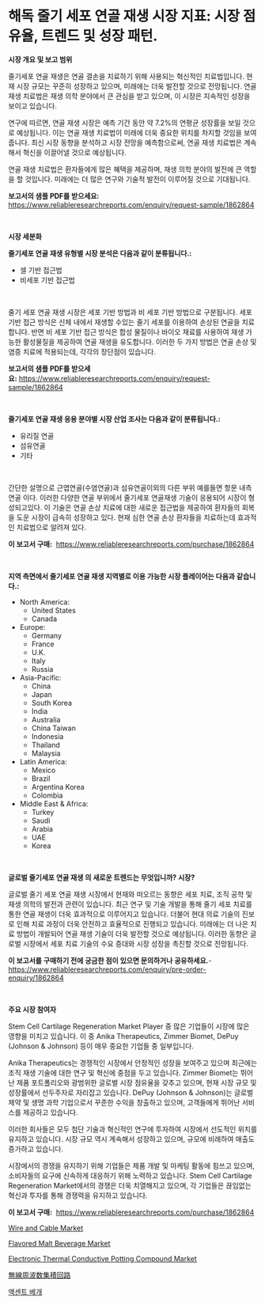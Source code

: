 <p><h1>해독 줄기 세포 연골 재생 시장 지표: 시장 점유율, 트렌드 및 성장 패턴.</h1></p><p><strong>시장 개요 및 보고 범위</strong></p>
<p><p>줄기세포 연골 재생은 연골 결손을 치료하기 위해 사용되는 혁신적인 치료법입니다. 현재 시장 규모는 꾸준히 성장하고 있으며, 미래에는 더욱 발전할 것으로 전망됩니다. 연골 재생 치료법은 재생 의학 분야에서 큰 관심을 받고 있으며, 이 시장은 지속적인 성장을 보이고 있습니다.</p><p>연구에 따르면, 연골 재생 시장은 예측 기간 동안 약 7.2%의 연평균 성장률을 보일 것으로 예상됩니다. 이는 연골 재생 치료법이 미래에 더욱 중요한 위치를 차지할 것임을 보여줍니다. 최신 시장 동향을 분석하고 시장 전망을 예측함으로써, 연골 재생 치료법은 계속해서 혁신을 이끌어낼 것으로 예상됩니다. </p><p>연골 재생 치료법은 환자들에게 많은 혜택을 제공하며, 재생 의학 분야의 발전에 큰 역할을 할 것입니다. 미래에는 더 많은 연구와 기술적 발전이 이루어질 것으로 기대됩니다.</p></p>
<p><strong>보고서의 샘플 PDF를 받으세요:</strong> <a href="https://www.reliableresearchreports.com/enquiry/request-sample/1862864">https://www.reliableresearchreports.com/enquiry/request-sample/1862864</a></p>
<p>&nbsp;</p>
<p><strong>시장 세분화</strong></p>
<p><strong>줄기세포 연골 재생 유형별 시장 분석은 다음과 같이 분류됩니다.:</strong></p>
<p><ul><li>셀 기반 접근법</li><li>비세포 기반 접근법</li></ul></p>
<p>&nbsp;</p>
<p><p>줄기 세포 연골 재생 시장은 세포 기반 방법과 비 세포 기반 방법으로 구분됩니다. 세포 기반 접근 방식은 신체 내에서 재생할 수있는 줄기 세포를 이용하여 손상된 연골을 치료합니다. 반면 비 세포 기반 접근 방식은 합성 물질이나 바이오 재료를 사용하여 재생 가능한 활성물질을 제공하여 연골 재생을 유도합니다. 이러한 두 가지 방법은 연골 손상 및 염증 치료에 적용되는데, 각각의 장단점이 있습니다.</p></p>
<p><strong>보고서의 샘플 PDF를 받으세요:</strong>&nbsp;<a href="https://www.reliableresearchreports.com/enquiry/request-sample/1862864">https://www.reliableresearchreports.com/enquiry/request-sample/1862864</a></p>
<p>&nbsp;</p>
<p><strong> 줄기세포 연골 재생 응용 분야별 시장 산업 조사는 다음과 같이 분류됩니다.:</strong></p>
<p><ul><li>유리질 연골</li><li>섬유연골</li><li>기타</li></ul></p>
<p>&nbsp;</p>
<p><p>간단한 설명으로 근엽연골(수염연골)과 섬유연골이외의 다른 부위 예를들면 항문 내측연골 이다. 이러한 다양한 연골 부위에서 줄기세포 연골재생 기술이 응용되어 시장이 형성되고있다. 이 기술은 연골 손상 치료에 대한 새로운 접근법을 제공하여 환자들의 회복을 도운 시장이 급속히 성장하고 있다. 현재 심한 연골 손상 환자들을 치료하는데 효과적인 치료법으로 알려져 있다.</p></p>
<p><strong>이 보고서 구매:</strong>&nbsp; <a href="https://www.reliableresearchreports.com/purchase/1862864">https://www.reliableresearchreports.com/purchase/1862864</a></p>
<p>&nbsp;</p>
<p><strong>지역 측면에서 줄기세포 연골 재생 지역별로 이용 가능한 시장 플레이어는 다음과 같습니다.:</strong></p>
<p><ul>
    <li>
        North America:
        <ul>
            <li>United States</li>
            <li>Canada</li>
        </ul>
    </li>
    <li>
        Europe:
        <ul>
            <li>Germany</li>
            <li>France</li>
            <li>U.K.</li>
            <li>Italy</li>
            <li>Russia</li>
        </ul>
    </li>
    <li>
        Asia-Pacific:
        <ul>
            <li>China</li>
            <li>Japan</li>
            <li>South Korea</li>
            <li>India</li>
            <li>Australia</li>
            <li>China Taiwan</li>
            <li>Indonesia</li>
            <li>Thailand</li>
            <li>Malaysia</li>
        </ul>
    </li>
    <li>
        Latin America:
        <ul>
            <li>Mexico</li>
            <li>Brazil</li>
            <li>Argentina Korea</li>
            <li>Colombia</li>
        </ul>
    </li>
    <li>
        Middle East & Africa:
        <ul>
            <li>Turkey</li>
            <li>Saudi</li>
            <li>Arabia</li>
            <li>UAE</li>
            <li>Korea</li>
        </ul>
    </li>
    </ul></p>
<p>&nbsp;</p>
<p><strong>글로벌 줄기세포 연골 재생 의 새로운 트렌드는 무엇입니까? 시장?</strong></p>
<p><p>글로벌 줄기 세포 연골 재생 시장에서 현재와 떠오르는 동향은 세포 치료, 조직 공학 및 재생 의학의 발전과 관련이 있습니다. 최근 연구 및 기술 개발을 통해 줄기 세포 치료를 통한 연골 재생이 더욱 효과적으로 이루어지고 있습니다. 더불어 현대 의료 기술의 진보로 인해 치료 과정이 더욱 안전하고 효율적으로 진행되고 있습니다. 미래에는 더 나은 치료 방법이 개발되어 연골 재생 기술이 더욱 발전할 것으로 예상됩니다. 이러한 동향은 글로벌 시장에서 세포 치료 기술의 수요 증대와 시장 성장을 촉진할 것으로 전망됩니다.</p></p>
<p><strong>이 보고서를 구매하기 전에 궁금한 점이 있으면 문의하거나 공유하세요.</strong>- <a href="https://www.reliableresearchreports.com/enquiry/pre-order-enquiry/1862864">https://www.reliableresearchreports.com/enquiry/pre-order-enquiry/1862864</a></p>
<p>&nbsp;</p>
<p><strong>주요 시장 참여자</strong></p>
<p><p>Stem Cell Cartilage Regeneration Market Player 중 많은 기업들이 시장에 많은 영향을 미치고 있습니다. 이 중 Anika Therapeutics, Zimmer Biomet, DePuy (Johnson & Johnson) 등이 매우 중요한 기업들 중 일부입니다.</p><p>Anika Therapeutics는 경쟁적인 시장에서 안정적인 성장을 보여주고 있으며 최근에는 조직 재생 기술에 대한 연구 및 혁신에 중점을 두고 있습니다. Zimmer Biomet는 뛰어난 제품 포트폴리오와 광범위한 글로벌 시장 점유율을 갖추고 있으며, 현재 시장 규모 및 성장률에서 선두주자로 자리잡고 있습니다. DePuy (Johnson & Johnson)는 글로벌 제약 및 생명 과학 기업으로서 꾸준한 수익을 창출하고 있으며, 고객들에게 뛰어난 서비스를 제공하고 있습니다.</p><p>이러한 회사들은 모두 첨단 기술과 혁신적인 연구에 투자하여 시장에서 선도적인 위치를 유지하고 있습니다. 시장 규모 역시 계속해서 성장하고 있으며, 규모에 비례하여 매출도 증가하고 있습니다.</p><p>시장에서의 경쟁을 유지하기 위해 기업들은 제품 개발 및 마케팅 활동에 힘쓰고 있으며, 소비자들의 요구에 신속하게 대응하기 위해 노력하고 있습니다. Stem Cell Cartilage Regeneration Market에서의 경쟁은 더욱 치열해지고 있으며, 각 기업들은 끊임없는 혁신과 투자를 통해 경쟁력을 유지하고 있습니다.</p></p>
<p><strong>이 보고서 구매:</strong>&nbsp;&nbsp;<a href="https://www.reliableresearchreports.com/purchase/1862864">https://www.reliableresearchreports.com/purchase/1862864</a></p>
<p><p><a href="https://github.com/marloy8/Market-Research-Report-List-3/blob/main/wire-and-cable-market.md">Wire and Cable Market</a></p><p><a href="https://view.publitas.com/reportprime-1/global-flavored-malt-beverage-market-by-types-applications-and-major-players-with-regional-growth-rate-analysis-and-development-situation-from-2024-to-2031/">Flavored Malt Beverage Market</a></p><p><a href="https://ivy-potential-64b.notion.site/Electronic-Thermal-Conductive-Potting-Compound-Market-Provides-Detailed-Segmentation-of-this-Market--72ddcb032de240279c02935767cd77a1">Electronic Thermal Conductive Potting Compound Market</a></p><p><a href="https://github.com/oafhukehf4709715/Market-Research-Report-List-1/blob/main/5276432192301.md">無線周波数集積回路</a></p><p><a href="https://github.com/vseigx30c9a1j/Market-Research-Report-List-1/blob/main/3360276192117.md">액센트 베개</a></p></p>
